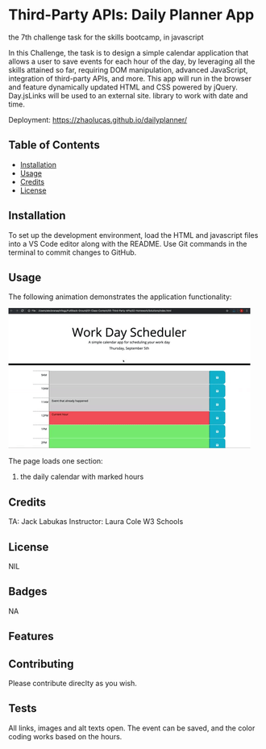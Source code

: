 # Third-Party APIs: Daily Planner App
the 7th challenge task for the skills bootcamp, in javascript 

In this Challenge, the task is to design a simple calendar application that allows a user to save events for each hour of the day, by leveraging all the skills attained so far, requiring DOM manipulation, advanced JavaScript, integration of third-party APIs, and more. This app will run in the browser and feature dynamically updated HTML and CSS powered by jQuery. Day.jsLinks will be used to an external site. library to work with date and time. 

Deployment: https://zhaolucas.github.io/dailyplanner/

## Table of Contents

* [Installation](#installation)
* [Usage](#usage)
* [Credits](#credits)
* [License](#license)

## Installation

To set up the development environment, load the HTML and javascript files into a VS Code editor along with the README. Use Git commands in the terminal to commit changes to GitHub.

## Usage 

The following animation demonstrates the application functionality:

![Animation of code quiz. Presses button to start quiz. Clicks the button for the answer to each question, displays if answer was correct or incorrect. Quiz finishes and displays high scores. User adds their initials, then clears their initials and starts over.](</05-third-party-apis-homework-demo.gif>)

The page loads one section: 
1) the daily calendar with marked hours 

## Credits

TA: Jack Labukas
Instructor: Laura Cole
W3 Schools

## License

NIL 

## Badges

NA 

## Features

## Contributing

Please contribute direclty as you wish. 

## Tests

All links, images and alt texts open. The event can be saved, and the color coding works based on the hours. 
